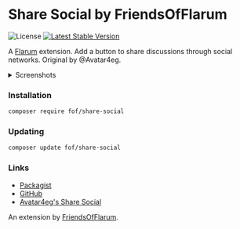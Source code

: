 # Share Social by FriendsOfFlarum

![License](https://img.shields.io/badge/license-MIT-blue.svg) [![Latest Stable Version](https://img.shields.io/packagist/v/fof/share-social.svg)](https://packagist.org/packages/fof/share-social)

A [Flarum](http://flarum.org) extension. Add a button to share discussions through social networks. Original by @Avatar4eg.

<details> 
  <summary>Screenshots </summary>
  
  <img src="https://i.imgur.com/k11HnSI.png" alt="share modal" width="300" />
  <img src="https://i.imgur.com/EBLh4zG.jpg" alt="settings" width="300" />
</details>

### Installation

```sh
composer require fof/share-social
```

### Updating

```sh
composer update fof/share-social
```

### Links

- [Packagist](https://packagist.org/packages/fof/share-social)
- [GitHub](https://githbu.com/FriendsOfFlarum/share-social)
- [Avatar4eg's Share Social](https://github.com/Avatar4eg/flarum-ext-share-social)

An extension by [FriendsOfFlarum](https://github.com/FriendsOfFlarum).
